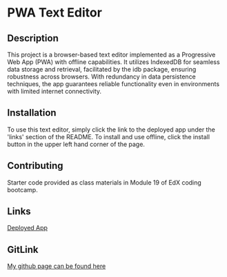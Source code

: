
  # PWA Text Editor
  
  ## Description
  This project is a browser-based text editor implemented as a Progressive Web App (PWA) with offline capabilities. It utilizes IndexedDB for seamless data storage and retrieval, facilitated by the idb package, ensuring robustness across browsers. With redundancy in data persistence techniques, the app guarantees reliable functionality even in environments with limited internet connectivity.
  
  ## Installation
  To use this text editor, simply click the link to the deployed app under the 'links' section of the README. To install and use offline, click the install button in the upper left hand corner of the page.

  ## Contributing
  Starter code provided as class materials in Module 19 of EdX coding bootcamp.
  
  ## Links
  [Deployed App](https://jate-oddux-4114c537f1da.herokuapp.com/)
  
  ## GitLink
  [My github page can be found here](www.github/Oddux)